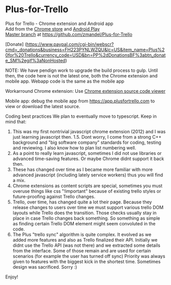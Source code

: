 Plus-for-Trello
===============

Plus for Trello - Chrome extension and Android app<br>
Add from the [Chrome store](https://chrome.google.com/webstore/detail/plus-for-trello-time-trac/gjjpophepkbhejnglcmkdnncmaanojkf?hl=en) and [Android Play](https://play.google.com/store/apps/details?id=com.zigmandel.plusfortrello) <br>
[Master branch](https://github.com/zmandel/Plus-for-Trello) at https://github.com/zmandel/Plus-for-Trello

[Donate] (https://www.paypal.com/cgi-bin/webscr?cmd=_donations&business=FH223PYNLWZQU&lc=US&item_name=Plus%20for%20Trello&currency_code=USD&bn=PP%2dDonationsBF%3abtn_donate_SM%2egif%3aNonHosted)

NOTE: We have pendign work to upgrade the build process to gulp. Until then, the code here is not the latest one, both the Chrome extension and mobile app. Webapp code is the same as the mobile app

Workarround
Chrome extension: Use [Chrome extension source code viewer](https://chrome.google.com/webstore/detail/chrome-extension-source-v/jifpbeccnghkjeaalbbjmodiffmgedin)

Mobile app: debug the mobile app from https://app.plusfortrello.com to view or download the latest source.

Coding best practices
We plan to eventually move to typescript. Keep in mind that:
1. This was my first nontrivial javascript chrome extension (2012) and I was just learning javascript then.
1.5. Dont worry, I come from a strong C++ background and "big software company" standards for coding, testing and reviewing. I also know how to plan list numbering well.
2. As a point to really learn javascript, sometimes I did not use libraries or advanced time-saving features. Or maybe Chrome didnt support it back then.
3. These has changed over time as I became more familiar with more advanced javascript (including lately service workers) thus you will find a mix.
4. Chrome extensions as content scripts are special, sometimes you must overuse things like css "!important" because of existing trello styles or future-proofing against Trello changes.
5. Trello, over time, has changed quite a lot their page. Because they release changes to users over time we must support various trello DOM layouts while Trello does the transition. Those checks usually stay in place in case Trello changes back something. So something as simple as finding certain Trello DOM element might seem convoluted in the code.
6. The Plus "trello sync" algorithm is quite complex. It evolved as we added more features and also as Trello finalized their API. Initially we didnt use the Trello API (was not there) and we extracted some details from the interface. Some of those remain and are used for certain scenarios (for example the user has turned off sync)
Priority was always given to features with the biggest kick in the shortest time. Sometimes design was sacrificed. Sorry :)

Enjoy!
